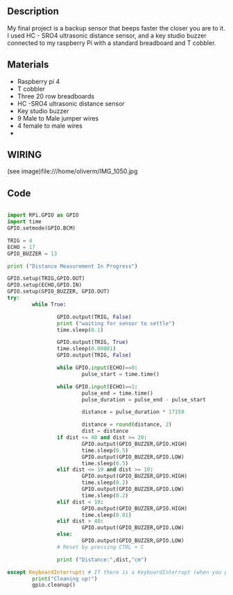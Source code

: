 ## Description
My final project is a backup sensor that beeps faster the closer you are to it. I used HC - SRO4 ultrasonic distance sensor, and a key studio buzzer connected to my raspberry Pi with a standard breadboard and T cobbler. 

## Materials 
- Raspberry pi 4 
- T cobbler
- Three 20 row breadboards
- HC -SRO4 ultrasonic distance sensor
- Key studio buzzer 
- 9 Male to Male jumper wires
- 4 female to male wires
- 
## WIRING
(see image)file:///home/oliverm/IMG_1050.jpg


## Code
```python

import RPi.GPIO as GPIO
import time
GPIO.setmode(GPIO.BCM)

TRIG = 4
ECHO = 17
GPIO_BUZZER = 13

print ("Distance Measurement In Progress")

GPIO.setup(TRIG,GPIO.OUT)
GPIO.setup(ECHO,GPIO.IN)
GPIO.setup(GPIO_BUZZER, GPIO.OUT)
try:
        while True:

                GPIO.output(TRIG, False)
                print ("waiting for sensor to settle")
                time.sleep(0.1)

                GPIO.output(TRIG, True)
                time.sleep(0.00001)
                GPIO.output(TRIG, False)

                while GPIO.input(ECHO)==0:
                        pulse_start = time.time()

                while GPIO.input(ECHO)==1:
                        pulse_end = time.time()
                        pulse_duration = pulse_end - pulse_start

                        distance = pulse_duration * 17150

                        distance = round(distance, 2)
                        dist = distance
                if dist <= 40 and dist >= 20:
                        GPIO.output(GPIO_BUZZER,GPIO.HIGH)
                        time.sleep(0.5)
                        GPIO.output(GPIO_BUZZER,GPIO.LOW)
                        time.sleep(0.5)
                elif dist <= 19 and dist >= 10:
                        GPIO.output(GPIO_BUZZER,GPIO.HIGH)
                        time.sleep(0.2)
                        GPIO.output(GPIO_BUZZER,GPIO.LOW)
                        time.sleep(0.2)
                elif dist < 10:
                        GPIO.output(GPIO_BUZZER,GPIO.HIGH)
                        time.sleep(0.01)
                elif dist > 40:
                        GPIO.output(GPIO_BUZZER,GPIO.LOW)
                else:
                        GPIO.output(GPIO_BUZZER,GPIO.LOW)
                # Reset by pressing CTRL + C

                print ("Distance:",dist,"cm")

except KeyboardInterrupt: # If there is a KeyboardInterrupt (when you press ctrl+c), exit the program and cleanup
        print("Cleaning up!")
        gpio.cleanup()

```

